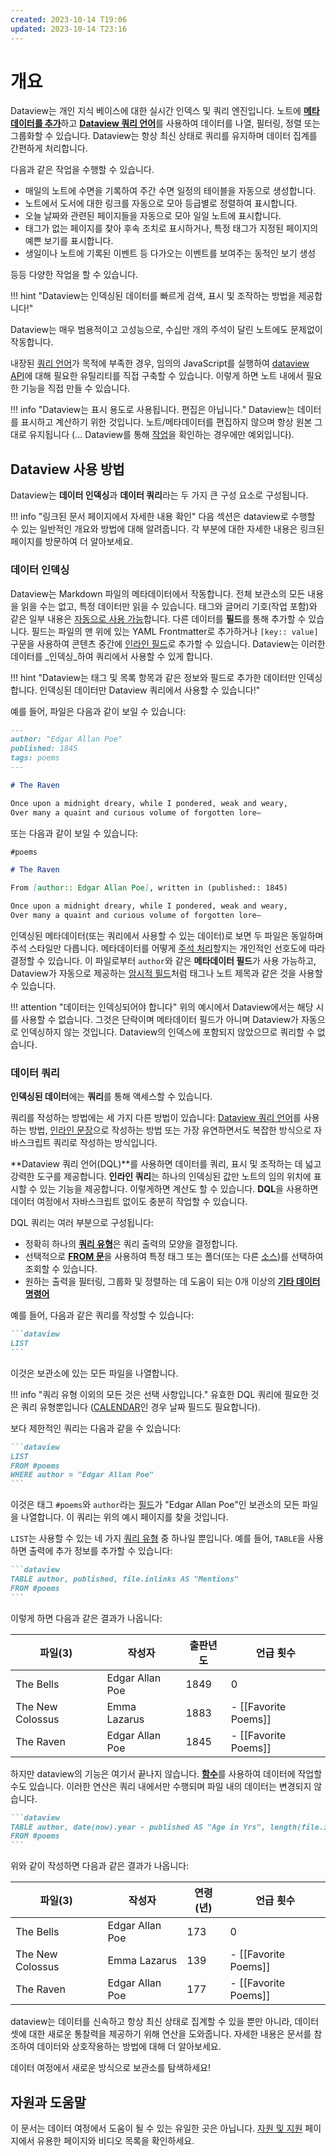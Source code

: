 ```yaml
---
created: 2023-10-14 T19:06
updated: 2023-10-14 T23:16
---
```

# 개요

Dataview는 개인 지식 베이스에 대한 실시간 인덱스 및 쿼리 엔진입니다. 노트에 [**메타데이터를 추가**](./annotation/add-metadata-ko.md)하고 [**Dataview 쿼리 언어**](./queries/structure-ko.md)를 사용하여 데이터를 나열, 필터링, 정렬 또는 그룹화할 수 있습니다. Dataview는 항상 최신 상태로 쿼리를 유지하며 데이터 집계를 간편하게 처리합니다.

다음과 같은 작업을 수행할 수 있습니다.

- 매일의 노트에 수면을 기록하여 주간 수면 일정의 테이블을 자동으로 생성합니다.
- 노트에서 도서에 대한 링크를 자동으로 모아 등급별로 정렬하여 표시합니다.
- 오늘 날짜와 관련된 페이지들을 자동으로 모아 일일 노트에 표시합니다.
- 태그가 없는 페이지를 찾아 후속 조치로 표시하거나, 특정 태그가 지정된 페이지의 예쁜 보기를 표시합니다.
- 생일이나 노트에 기록된 이벤트 등 다가오는 이벤트를 보여주는 동적인 보기 생성

등등 다양한 작업을 할 수 있습니다.

!!! hint "Dataview는 인덱싱된 데이터를 빠르게 검색, 표시 및 조작하는 방법을 제공합니다!"

Dataview는 매우 범용적이고 고성능으로, 수십만 개의 주석이 달린 노트에도 문제없이 작동합니다.

내장된 [쿼리 언어](queries/query-types-ko)가 목적에 부족한 경우, 임의의 JavaScript를 실행하여 [dataview API](./api/intro-ko.md)에 대해 필요한 유틸리티를 직접 구축할 수 있습니다. 이렇게 하면 노트 내에서 필요한 기능을 직접 만들 수 있습니다.

!!! info "Dataview는 표시 용도로 사용됩니다. 편집은 아닙니다."
    Dataview는 데이터를 표시하고 계산하기 위한 것입니다. 노트/메타데이터를 편집하지 않으며 항상 원본 그대로 유지됩니다 (... Dataview를 통해 [작업](queries/query-types-ko.md#task-queries)을 확인하는 경우에만 예외입니다).

## Dataview 사용 방법

Dataview는 **데이터 인덱싱**과 **데이터 쿼리**라는 두 가지 큰 구성 요소로 구성됩니다.

!!! info "링크된 문서 페이지에서 자세한 내용 확인"
    다음 섹션은 dataview로 수행할 수 있는 일반적인 개요와 방법에 대해 알려줍니다. 각 부분에 대한 자세한 내용은 링크된 페이지를 방문하여 더 알아보세요.

### 데이터 인덱싱

Dataview는 Markdown 파일의 메타데이터에서 작동합니다. 전체 보관소의 모든 내용을 읽을 수는 없고, 특정 데이터만 읽을 수 있습니다. 태그와 글머리 기호(작업 포함)와 같은 일부 내용은 [자동으로 사용 가능](./annotation/add-metadata-ko.md#implicit-fields)합니다. 다른 데이터를 **필드**를 통해 추가할 수 있습니다. 필드는 파일의 맨 위에 있는 YAML Frontmatter로 추가하거나 `[key:: value]` 구문을 사용하여 콘텐츠 중간에 [인라인 필드](./annotation/add-metadata-ko.md#inline-fields)로 추가할 수 있습니다. Dataview는 이러한 데이터를 _인덱싱_하여 쿼리에서 사용할 수 있게 합니다.

!!! hint "Dataview는 태그 및 목록 항목과 같은 정보와 필드로 추가한 데이터만 인덱싱합니다. 인덱싱된 데이터만 Dataview 쿼리에서 사용할 수 있습니다!"

예를 들어, 파일은 다음과 같이 보일 수 있습니다:

```markdown
---
author: "Edgar Allan Poe"
published: 1845
tags: poems
---

# The Raven

Once upon a midnight dreary, while I pondered, weak and weary,
Over many a quaint and curious volume of forgotten lore—
```

또는 다음과 같이 보일 수 있습니다:

```markdown
#poems

# The Raven

From [author:: Edgar Allan Poe], written in (published:: 1845)

Once upon a midnight dreary, while I pondered, weak and weary,
Over many a quaint and curious volume of forgotten lore—
```

인덱싱된 메타데이터(또는 쿼리에서 사용할 수 있는 데이터)로 보면 두 파일은 동일하며 주석 스타일만 다릅니다. 메타데이터를 어떻게 [주석 처리](annotation/add-metadata-ko.md)할지는 개인적인 선호도에 따라 결정할 수 있습니다. 이 파일로부터 `author`와 같은 **메타데이터 필드**가 사용 가능하고, Dataview가 자동으로 제공하는 [암시적 필드](annotation/metadata-pages-ko.md)처럼 태그나 노트 제목과 같은 것을 사용할 수 있습니다.

!!! attention "데이터는 인덱싱되어야 합니다"
    위의 예시에서 Dataview에서는 해당 시를 사용할 수 없습니다. 그것은 단락이며 메타데이터 필드가 아니며 Dataview가 자동으로 인덱싱하지 않는 것입니다. Dataview의 인덱스에 포함되지 않았으므로 쿼리할 수 없습니다.

### 데이터 쿼리

**인덱싱된 데이터**에는 **쿼리**를 통해 액세스할 수 있습니다.

쿼리를 작성하는 방법에는 세 가지 다른 방법이 있습니다: [Dataview 쿼리 언어](./queries/dql-js-inline-ko.md#dataview-query-language-dql)를 사용하는 방법, [인라인 문장](./queries/dql-js-inline-ko.md#inline-dql)으로 작성하는 방법 또는 가장 유연하면서도 복잡한 방식으로 자바스크립트 쿼리로 작성하는 방식입니다.

**Dataview 쿼리 언어(DQL)**를 사용하면 데이터를 쿼리, 표시 및 조작하는 데 넓고 강력한 도구를 제공합니다. **인라인 쿼리**는 하나의 인덱싱된 값만 노트의 임의 위치에 표시할 수 있는 기능을 제공합니다. 이렇게하면 계산도 할 수 있습니다. **DQL**을 사용하면 데이터 여정에서 자바스크립트 없이도 충분히 작업할 수 있습니다.

DQL 쿼리는 여러 부분으로 구성됩니다:

- 정확히 하나의 [**쿼리 유형**](./queries/query-types-ko.md)은 쿼리 출력의 모양을 결정합니다.
- 선택적으로 [**FROM 문**](./queries/data-commands-ko.md#from)을 사용하여 특정 태그 또는 폴더(또는 다른 [소스](./reference/sources-ko.md))를 선택하여 조회할 수 있습니다.
- 원하는 출력을 필터링, 그룹화 및 정렬하는 데 도움이 되는 0개 이상의 [**기타 데이터 명령어**](./queries/data-commands-ko.md)

예를 들어, 다음과 같은 쿼리를 작성할 수 있습니다:

~~~markdown
```dataview
LIST
```
~~~

이것은 보관소에 있는 모든 파일을 나열합니다.

!!! info "쿼리 유형 이외의 모든 것은 선택 사항입니다."
    유효한 DQL 쿼리에 필요한 것은 쿼리 유형뿐입니다 ([CALENDAR](./queries/query-types-ko.md#calendar-queries)인 경우 날짜 필드도 필요합니다).

보다 제한적인 쿼리는 다음과 같을 수 있습니다:

~~~markdown
```dataview
LIST
FROM #poems
WHERE author = "Edgar Allan Poe"
```
~~~

이것은 태그 `#poems`와 `author`라는 [필드](annotation/add-metadata-ko.md)가 "Edgar Allan Poe"인 보관소의 모든 파일을 나열합니다. 이 쿼리는 위의 예시 페이지를 찾을 것입니다.

`LIST`는 사용할 수 있는 네 가지 [쿼리 유형](queries/query-types-ko.md) 중 하나일 뿐입니다. 예를 들어, `TABLE`을 사용하면 출력에 추가 정보를 추가할 수 있습니다:

~~~markdown
```dataview
TABLE author, published, file.inlinks AS "Mentions"
FROM #poems
```
~~~

이렇게 하면 다음과 같은 결과가 나옵니다:

| 파일(3) | 작성자 | 출판년도 | 언급 횟수 |
| -------- | ------- | ---------- | -------- |
| The Bells	|  Edgar Allan Poe	| 1849	| 0 |
| The New Colossus	| Emma Lazarus	| 1883	|- [[Favorite Poems]] |
| The Raven	| Edgar Allan Poe	| 1845 |- [[Favorite Poems]] |

하지만 dataview의 기능은 여기서 끝나지 않습니다. [**함수**](./reference/functions-ko.md)를 사용하여 데이터에 작업할 수도 있습니다. 이러한 연산은 쿼리 내에서만 수행되며 파일 내의 데이터는 변경되지 않습니다.

~~~markdown
```dataview
TABLE author, date(now).year - published AS "Age in Yrs", length(file.inlinks) AS "Counts of Mentions"
FROM #poems
```
~~~

위와 같이 작성하면 다음과 같은 결과가 나옵니다:

| 파일(3) | 작성자 | 연령(년) | 언급 횟수 |
| -------- | ------- | ---------- | -------- |
| The Bells	|  Edgar Allan Poe	| 173	| 0 |
| The New Colossus	| Emma Lazarus	| 139 |- [[Favorite Poems]] |
| The Raven	| Edgar Allan Poe	| 177 |- [[Favorite Poems]] |

dataview는 데이터를 신속하고 항상 최신 상태로 집계할 수 있을 뿐만 아니라, 데이터셋에 대한 새로운 통찰력을 제공하기 위해 연산을 도와줍니다. 자세한 내용은 문서를 참조하여 데이터와 상호작용하는 방법에 대해 더 알아보세요.

데이터 여정에서 새로운 방식으로 보관소를 탐색하세요!

## 자원과 도움말

이 문서는 데이터 여정에서 도움이 될 수 있는 유일한 곳은 아닙니다. [자원 및 지원](./resources/resources-and-support-ko.md) 페이지에서 유용한 페이지와 비디오 목록을 확인하세요.